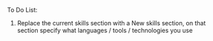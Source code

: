 To Do List:
1. Replace the current skills section with a New skills section, on that section specify what languages / tools / technologies you use 